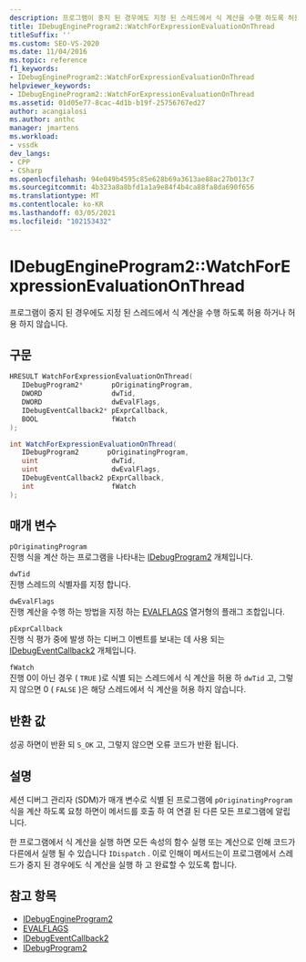 ```yaml
---
description: 프로그램이 중지 된 경우에도 지정 된 스레드에서 식 계산을 수행 하도록 허용 하거나 허용 하지 않습니다.
title: IDebugEngineProgram2::WatchForExpressionEvaluationOnThread
titleSuffix: ''
ms.custom: SEO-VS-2020
ms.date: 11/04/2016
ms.topic: reference
f1_keywords:
- IDebugEngineProgram2::WatchForExpressionEvaluationOnThread
helpviewer_keywords:
- IDebugEngineProgram2::WatchForExpressionEvaluationOnThread
ms.assetid: 01d05e77-8cac-4d1b-b19f-25756767ed27
author: acangialosi
ms.author: anthc
manager: jmartens
ms.workload:
- vssdk
dev_langs:
- CPP
- CSharp
ms.openlocfilehash: 94e049b4595c85e628b69a3613ae88ac27b013c7
ms.sourcegitcommit: 4b323a8a8bfd1a1a9e84f4b4ca88fa8da690f656
ms.translationtype: MT
ms.contentlocale: ko-KR
ms.lasthandoff: 03/05/2021
ms.locfileid: "102153432"
---
```

# <a name="idebugengineprogram2watchforexpressionevaluationonthread"></a>IDebugEngineProgram2::WatchForExpressionEvaluationOnThread
프로그램이 중지 된 경우에도 지정 된 스레드에서 식 계산을 수행 하도록 허용 하거나 허용 하지 않습니다.

## <a name="syntax"></a>구문

```cpp
HRESULT WatchForExpressionEvaluationOnThread( 
   IDebugProgram2*       pOriginatingProgram,
   DWORD                 dwTid,
   DWORD                 dwEvalFlags,
   IDebugEventCallback2* pExprCallback,
   BOOL                  fWatch
);
```

```csharp
int WatchForExpressionEvaluationOnThread( 
   IDebugProgram2       pOriginatingProgram,
   uint                  dwTid,
   uint                  dwEvalFlags,
   IDebugEventCallback2 pExprCallback,
   int                   fWatch
);
```

## <a name="parameters"></a>매개 변수
`pOriginatingProgram`\
진행 식을 계산 하는 프로그램을 나타내는 [IDebugProgram2](../../../extensibility/debugger/reference/idebugprogram2.md) 개체입니다.

`dwTid`\
진행 스레드의 식별자를 지정 합니다.

`dwEvalFlags`\
진행 계산을 수행 하는 방법을 지정 하는 [EVALFLAGS](../../../extensibility/debugger/reference/evalflags.md) 열거형의 플래그 조합입니다.

`pExprCallback`\
진행 식 평가 중에 발생 하는 디버그 이벤트를 보내는 데 사용 되는 [IDebugEventCallback2](../../../extensibility/debugger/reference/idebugeventcallback2.md) 개체입니다.

`fWatch`\
진행 0이 아닌 경우 ( `TRUE` )로 식별 되는 스레드에서 식 계산을 허용 하 `dwTid` 고, 그렇지 않으면 0 ( `FALSE` )은 해당 스레드에서 식 계산을 허용 하지 않습니다.

## <a name="return-value"></a>반환 값
 성공 하면이 반환 되 `S_OK` 고, 그렇지 않으면 오류 코드가 반환 됩니다.

## <a name="remarks"></a>설명
 세션 디버그 관리자 (SDM)가 매개 변수로 식별 된 프로그램에 `pOriginatingProgram` 식을 계산 하도록 요청 하면이 메서드를 호출 하 여 연결 된 다른 모든 프로그램에 알립니다.

 한 프로그램에서 식 계산을 실행 하면 모든 속성의 함수 실행 또는 계산으로 인해 코드가 다른에서 실행 될 수 있습니다 `IDispatch` . 이로 인해이 메서드는이 프로그램에서 스레드가 중지 된 경우에도 식 계산을 실행 하 고 완료할 수 있도록 합니다.

## <a name="see-also"></a>참고 항목
- [IDebugEngineProgram2](../../../extensibility/debugger/reference/idebugengineprogram2.md)
- [EVALFLAGS](../../../extensibility/debugger/reference/evalflags.md)
- [IDebugEventCallback2](../../../extensibility/debugger/reference/idebugeventcallback2.md)
- [IDebugProgram2](../../../extensibility/debugger/reference/idebugprogram2.md)
